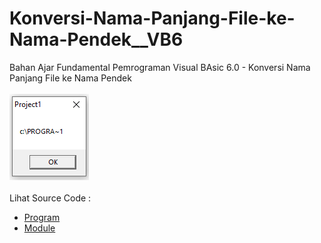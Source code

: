 # Konversi-Nama-Panjang-File-ke-Nama-Pendek__VB6
Bahan Ajar Fundamental Pemrograman Visual BAsic 6.0 - Konversi Nama Panjang File ke Nama Pendek<br><br>
<img src="https://github.com/RizkyKhapidsyah/Konversi-Nama-Panjang-File-ke-Nama-Pendek__VB6/blob/master/result/001.PNG"><br><br>
Lihat Source Code : <br>
- <a href="https://github.com/RizkyKhapidsyah/Konversi-Nama-Panjang-File-ke-Nama-Pendek__VB6/blob/master/Form1.frm">Program</a><br>
- <a href="https://github.com/RizkyKhapidsyah/Konversi-Nama-Panjang-File-ke-Nama-Pendek__VB6/blob/master/Module1.bas">Module</a>
